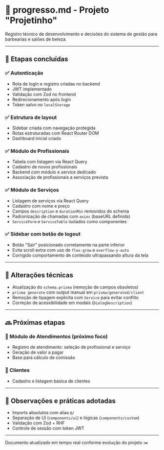 # 📘 progresso.md - Projeto "Projetinho"

Registro técnico de desenvolvimento e decisões do sistema de gestão para barbearias e salões de beleza.

---

## 📅 Etapas concluídas

### ✅ Autenticação

* Rota de login e registro criadas no backend
* JWT implementado
* Validação com Zod no frontend
* Redirecionamento após login
* Token salvo no `localStorage`

### ✅ Estrutura de layout

* Sidebar criada com navegação protegida
* Rotas estruturadas com React Router DOM
* Dashboard inicial criado

### ✅ Módulo de Profissionais

* Tabela com listagem via React Query
* Cadastro de novos profissionais
* Backend com módulo e service dedicado
* Associação de profissionais a serviços prevista

### ✅ Módulo de Serviços

* Listagem de serviços via React Query
* Cadastro com nome e preço
* Campos `description` e `durationMin` removidos do schema
* Padronização de chamadas com `axios` (baseURL definida)
* `ServiceForm` e `ServiceTable` isolados como componentes

### ✅ Sidebar com botão de logout

* Botão "Sair" posicionado corretamente na parte inferior
* Evita scroll extra com uso de `flex-grow` e `overflow-y-auto`
* Corrigido comportamento de conteúdo ultrapassando altura da tela

---

## 🔄 Alterações técnicas

* Atualização do `schema.prisma` (remoção de campos obsoletos)
* `prisma generate` com output manual em `prisma/generated/client`
* Remoção de tipagem explícita com `Service` para evitar conflito
* Correção de acessibilidade em modais (`DialogDescription`)

---

## 🔜 Próximas etapas

### 🧩 Módulo de Atendimentos (próximo foco)

* Registro de atendimento: seleção de profissional e serviço
* Geração de valor a pagar
* Base para cálculo de comissão

### 🧩 Clientes

* Cadastro e listagem básica de clientes

---

## 🔧 Observações e práticas adotadas

* Imports absolutos com alias `@/`
* Separação de UI (`components/ui`) e lógicas (`components/custom`)
* Validação com Zod + RHF
* Controle de sessão com token JWT

---

Documento atualizado em tempo real conforme evolução do projeto ✂️

